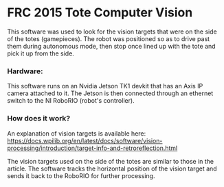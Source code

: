 # FRC 2015 Tote Computer Vision

This software was used to look for the vision targets that were on the side of the totes (gamepieces). The robot was positioned so as to drive past them during autonomous mode, then stop once lined up with the tote and pick it up from the side.

### Hardware:
This software runs on an Nvidia Jetson TK1 devkit that has an Axis IP camera attached to it. The Jetson is then connected through an ethernet switch to the NI RoboRIO (robot's controller).

### How does it work?
An explanation of vision targets is available here: https://docs.wpilib.org/en/latest/docs/software/vision-processing/introduction/target-info-and-retroreflection.html

The vision targets used on the side of the totes are similar to those in the article. The software tracks the horizontal position of the vision target and sends it back to the RoboRIO for further processing.
